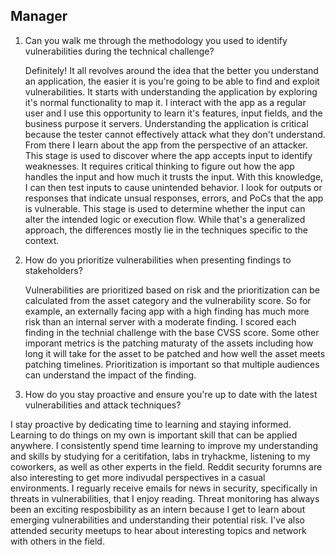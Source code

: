 ## Manager
1. Can you walk me through the methodology you used to identify vulnerabilities during the technical challenge?

   Definitely! It all revolves around the idea that the better you understand an application, the easier it is you're going to be able to find and exploit vulnerabilities.
   It starts with understanding the application by exploring it's normal functionality to map it.
   I interact with the app as a regular user and I use this opportunity to learn it's features, input fields, and the business purpose it servers.
   Understanding the application is critical because the tester cannot effectively attack what they don't understand.
   From there I learn about the app from the perspective of an attacker.
   This stage is used to discover where the app accepts input to identify weaknesses.
   It requires critical thinking to figure out how the app handles the input and how much it trusts the input.
   With this knowledge, I can then test inputs to cause unintended behavior.
   I look for outputs or responses that indicate unsual responses, errors, and PoCs that the app is vulnerable.
   This stage is used to determine whether the input can alter the intended logic or execution flow.
   While that's a generalized approach, the differences mostly lie in the techniques specific to the context.

2. How do you prioritize vulnerabilities when presenting findings to stakeholders?

   Vulnerabilities are prioritized based on risk and the prioritization can be calculated from the asset category and the vulnerability score.
   So for example, an externally facing app with a high finding has much more risk than an internal server with a moderate finding.
   I scored each finding in the technial challenge with the base CVSS score.
   Some other imporant metrics is the patching maturaty of the assets including how long it will take for the asset to be patched and how well the asset meets patching timelines.
   Prioritization is important so that multiple audiences can understand the impact of the finding.

3. How do you stay proactive and ensure you're up to date with the latest vulnerabilities and attack techniques?

  I stay proactive by dedicating time to learning and staying informed.
  Learning to do things on my own is important skill that can be applied anywhere.
  I consistently spend time learning to improve my understanding and skills by studying for a ceritifation, labs in tryhackme, listening to my coworkers, as well as other experts in the field.
  Reddit security forumns are also interesting to get more indivudal perspectives in a casual environments.
  I reguarly receive emails for news in security, specifically in threats in vulnerabilities, that I enjoy reading. 
  Threat monitoring has always been an exciting resposbibility as an intern because I get to learn about emerging vulnerabilities and understanding their potential risk.
  I've also attended security meetups to hear about interesting topics and network with others in the field.
